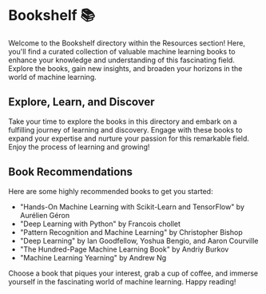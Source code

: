# Bookshelf 📚

Welcome to the Bookshelf directory within the Resources section! Here, you'll find a curated collection of valuable machine learning books to enhance your knowledge and understanding of this fascinating field. Explore the books, gain new insights, and broaden your horizons in the world of machine learning.

## Explore, Learn, and Discover

Take your time to explore the books in this directory and embark on a fulfilling journey of learning and discovery. Engage with these books to expand your expertise and nurture your passion for this remarkable field. Enjoy the process of learning and growing!

## Book Recommendations

Here are some highly recommended books to get you started:

- "Hands-On Machine Learning with Scikit-Learn and TensorFlow" by Aurélien Géron
- "Deep Learning with Python" by Francois chollet
- "Pattern Recognition and Machine Learning" by Christopher Bishop
- "Deep Learning" by Ian Goodfellow, Yoshua Bengio, and Aaron Courville
- "The Hundred-Page Machine Learning Book" by Andriy Burkov
- "Machine Learning Yearning" by Andrew Ng

Choose a book that piques your interest, grab a cup of coffee, and immerse yourself in the fascinating world of machine learning. Happy reading!
